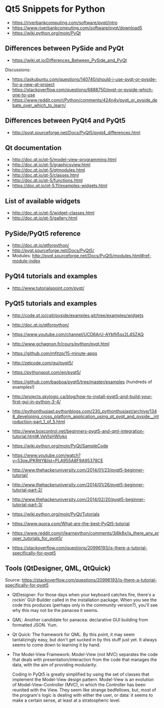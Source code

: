 # Qt5 Snippets for Python

* https://riverbankcomputing.com/software/pyqt/intro
* https://www.riverbankcomputing.com/software/pyqt/download5
* https://wiki.python.org/moin/PyQt

## Differences between PySide and PyQt

* https://wiki.qt.io/Differences_Between_PySide_and_PyQt

Discussions:
* https://askubuntu.com/questions/140740/should-i-use-pyqt-or-pyside-for-a-new-qt-project
* https://stackoverflow.com/questions/6888750/pyqt-or-pyside-which-one-to-use
* https://www.reddit.com/r/Python/comments/424n4y/pyqt_or_pyside_debate_over_which_to_learn/

## Differences between PyQt4 and PyQt5

* http://pyqt.sourceforge.net/Docs/PyQt5/pyqt4_differences.html

## Qt documentation

* http://doc.qt.io/qt-5/model-view-programming.html
* http://doc.qt.io/qt-5/graphicsview.html
* http://doc.qt.io/qt-5/qtmodules.html
* http://doc.qt.io/qt-5/classes.html
* http://doc.qt.io/qt-5/functions.html
* https://doc.qt.io/qt-5.11/examples-widgets.html

## List of available widgets

* http://doc.qt.io/qt-5/widget-classes.html
* http://doc.qt.io/qt-5/gallery.html

## PySide/PyQt5 reference

* http://doc.qt.io/qtforpython/
* http://pyqt.sourceforge.net/Docs/PyQt5/
* Modules: http://pyqt.sourceforge.net/Docs/PyQt5/modules.html#ref-module-index

## PyQt4 tutorials and examples

* http://www.tutorialspoint.com/pyqt/

## PyQt5 tutorials and examples

* http://code.qt.io/cgit/pyside/examples.git/tree/examples/widgets
* http://doc.qt.io/qtforpython/
* https://www.youtube.com/channel/UCD6ArU-AYbfIj5sx2L4SZAQ
* http://www.gchagnon.fr/cours/python/pyqt.html
* https://github.com/mfitzp/15-minute-apps
* http://zetcode.com/gui/pyqt5/
* https://pythonspot.com/en/pyqt5/
* https://github.com/baoboa/pyqt5/tree/master/examples (hundreds of examples!)
* http://projects.skylogic.ca/blog/how-to-install-pyqt5-and-build-your-first-gui-in-python-3-4/
* http://pythonthusiast.pythonblogs.com/230_pythonthusiast/archive/1348_developing_cross_platform_application_using_qt_pyqt_and_pyside__introduction-part_1_of_5.html
* http://www.boxcontrol.net/beginners-pyqt5-and-qml-integration-tutorial.html#.VeVlsHWlyko
* https://wiki.python.org/moin/PyQt/SampleCode
* https://www.youtube.com/watch?v=53oeJPKRttY&list=PLA955A8F9A95378CE

* http://www.thehackeruniversity.com/2014/01/23/pyqt5-beginner-tutorial/
* http://www.thehackeruniversity.com/2014/01/26/pyqt5-beginner-tutorial-part-2/
* http://www.thehackeruniversity.com/2014/02/20/pyqt5-beginner-tutorial-part-3/


* https://wiki.python.org/moin/PyQt/Tutorials
* https://www.quora.com/What-are-the-best-PyQt5-tutorial
* https://www.reddit.com/r/learnpython/comments/3j6k8x/is_there_any_proper_tutorials_for_pyqt5/
* https://stackoverflow.com/questions/20996193/is-there-a-tutorial-specifically-for-pyqt5

## Tools (QtDesigner, QML, QtQuick)

Source: https://stackoverflow.com/questions/20996193/is-there-a-tutorial-specifically-for-pyqt5

* QtDesigner:
    For those days when your keyboard catches fire, there's a rockin' GUI-Builder called in the installation package. When you see the code this produces (perhaps only in the community version?), you'll see why this may not be the panacea it seems.
* QML:
    Another candidate for panacea: declarative GUI building from formatted JSON. Yum.
* Qt Quick:
    The framework for QML. By this point, it may seem tantalizingly easy, but don't get sucked in by this stuff just yet. It always seems to come down to learning it by hand.
* The Model-View Framework:
    Model-View (not MVC) separates the code that deals with presentation/interaction from the code that manages the data, with the aim of providing modularity.

    Coding in PyQt5 is greatly simplified by using the set of classes that
    implement the Model-View design pattern. Model-View is an evolution of
    Model-View-Controller (MVC), in which the Controller has been reunited with the
    View. They seem like strange bedfellows, but, most of the program's logic is
    dealing with either the user, or data: it seems to make a certain sense, at
    least at a stratospheric level. 
